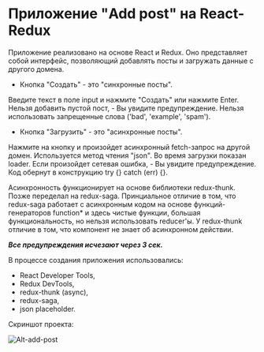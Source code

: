 # Приложение "Add post" на React-Redux

Приложение реализовано на основе React и Redux. Оно представляет собой 
интерфейс, позволяющий добавлять посты и загружать данные с другого домена.

* Кнопка "Создать" - это "синхронные посты".  

Введите текст в поле input и нажмите "Создать" или нажмите Enter.
Нельзя добавить пустой пост, - Вы увидите предупреждение.
Нельзя использовать запрещенные слова ('bad', 'example', 'spam').

* Кнопка "Загрузить" - это "асинхронные посты".  

Нажмите на кнопку и произойдет асинхронный fetch-запрос на другой домен.
Используется метод чтения "json". Во время загрузки показан loader.
Если произойдет сетевая ошибка, - Вы увидите предупреждение. Код обернут в конструкцию try {} catch (err) {}.  

Асинхронность функционирует на основе библиотеки redux-thunk. Позже переделал на redux-saga. Принциальное отличие в том, что redux-saga работает с асинхронным кодом на основе функций-генераторов function* и здесь чистые функции, большая функциональность, но нельзя использовать reducer'ы. У redux-thunk отличие в том, что компонент не знает об асинхронном действии.

***Все предупреждения исчезают через 3 сек.***

В процессе создания приложения использовались:

- React Developer Tools,
- Redux DevTools,
- redux-thunk (async),
- redux-saga,
- json placeholder.

Скриншот проекта:

![Alt-add-post](https://i.ibb.co/wQHdQCG/redux-add-async.jpg" "add post")
